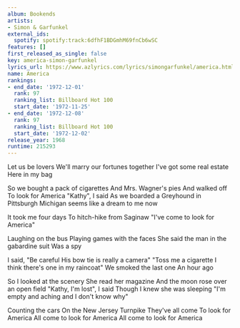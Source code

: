 ```yaml
---
album: Bookends
artists:
- Simon & Garfunkel
external_ids:
  spotify: spotify:track:6dfhF1BDGmhM69fnCb6wSC
features: []
first_released_as_single: false
key: america-simon-garfunkel
lyrics_url: https://www.azlyrics.com/lyrics/simongarfunkel/america.html
name: America
rankings:
- end_date: '1972-12-01'
  rank: 97
  ranking_list: Billboard Hot 100
  start_date: '1972-11-25'
- end_date: '1972-12-08'
  rank: 97
  ranking_list: Billboard Hot 100
  start_date: '1972-12-02'
release_year: 1968
runtime: 215293
---
```

Let us be lovers
We'll marry our fortunes together
I've got some real estate
Here in my bag

So we bought a pack of cigarettes
And Mrs. Wagner's pies
And walked off
To look for America
"Kathy", I said
As we boarded a Greyhound in Pittsburgh
Michigan seems like a dream to me now

It took me four days
To hitch-hike from Saginaw
"I've come to look for America"

Laughing on the bus
Playing games with the faces
She said the man in the gabardine suit
Was a spy

I said, "Be careful
His bow tie is really a camera"
"Toss me a cigarette
I think there's one in my raincoat"
We smoked the last one
An hour ago

So I looked at the scenery
She read her magazine
And the moon rose over an open field
"Kathy, I'm lost", I said
Though I knew she was sleeping
"I'm empty and aching and
I don't know why"

Counting the cars
On the New Jersey Turnpike
They've all come
To look for America
All come to look for America
All come to look for America
